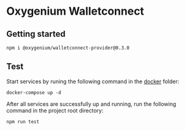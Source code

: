 # Oxygenium Walletconnect

## Getting started

```
npm i @oxygenium/walletconnect-provider@0.3.0
```

## Test

Start services by runing the following command in the [docker](docker/) folder:

```
docker-compose up -d
```

After all services are successfully up and running, run the following
command in the project root directory:

```
npm run test
```
